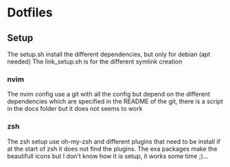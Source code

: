 # Dotfiles
## Setup 
The setup.sh install the different dependencies, but only for debian (apt needed)
The link_setup.sh is for the different symlink creation

### nvim
The nvim config use a git with all the config but depend on the different 
dependencies which are specified in the README of the git, there is a script in the docs
folder but it does not seems to work

### zsh
The zsh setup use oh-my-zsh and different plugins that need to be install if 
at the start of zsh it does not find the plugins. The exa packages make the beautifull icons but 
I don't know how it is setup, it works some time ;)...
